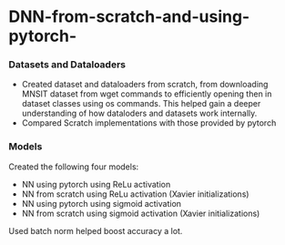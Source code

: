 # DNN-from-scratch-and-using-pytorch-

### Datasets and Dataloaders
- Created dataset and dataloaders from scratch, from downloading MNSIT dataset from wget commands to efficiently opening then in dataset classes using os commands. This helped gain a deeper understanding of how dataloders and datasets work internally.
- Compared Scratch implementations with those provided by pytorch

### Models
Created the following four models:
- NN using pytorch using ReLu activation
- NN from scratch using ReLu activation (Xavier initializations)
- NN using pytorch using sigmoid activation
- NN from scratch using sigmoid activation (Xavier initializations)

Used batch norm helped boost accuracy a lot.
